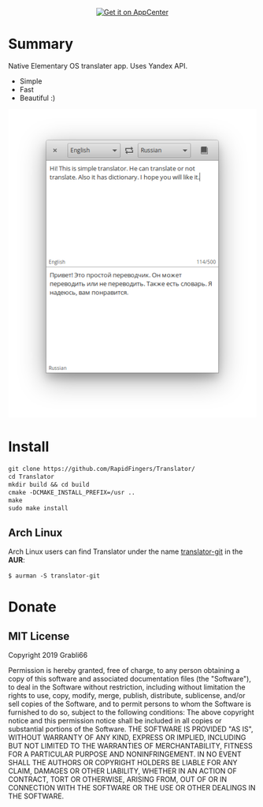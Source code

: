 <p align="center">
  <a href="https://appcenter.elementary.io/com.github.rapidfingers.translator">
    <img src="https://appcenter.elementary.io/badge.svg" alt="Get it on AppCenter">
  </a>
</p>

# Summary
Native Elementary OS translater app. Uses Yandex API.
* Simple
* Fast
* Beautiful :)

![Screenshot](https://raw.githubusercontent.com/rapidfingers/translator/master/data/screenshots/screenshot1.png)

# Install

```
git clone https://github.com/RapidFingers/Translator/
cd Translator
mkdir build && cd build
cmake -DCMAKE_INSTALL_PREFIX=/usr ..
make
sudo make install
```

## Arch Linux
Arch Linux users can find Translator under the name [translator-git](https://aur.archlinux.org/packages/translator-git/) in the **AUR**:

`$ aurman -S translator-git`

# Donate


## MIT License
Copyright 2019 Grabli66

Permission is hereby granted, free of charge, to any person obtaining a copy of this software and associated documentation files (the "Software"), to deal in the Software without restriction, including without limitation the rights to use, copy, modify, merge, publish, distribute, sublicense, and/or sell copies of the Software, and to permit persons to whom the Software is furnished to do so, subject to the following conditions:
The above copyright notice and this permission notice shall be included in all copies or substantial portions of the Software.
THE SOFTWARE IS PROVIDED "AS IS", WITHOUT WARRANTY OF ANY KIND, EXPRESS OR IMPLIED, INCLUDING BUT NOT LIMITED TO THE WARRANTIES OF MERCHANTABILITY, FITNESS FOR A PARTICULAR PURPOSE AND NONINFRINGEMENT. IN NO EVENT SHALL THE AUTHORS OR COPYRIGHT HOLDERS BE LIABLE FOR ANY CLAIM, DAMAGES OR OTHER LIABILITY, WHETHER IN AN ACTION OF CONTRACT, TORT OR OTHERWISE, ARISING FROM, OUT OF OR IN CONNECTION WITH THE SOFTWARE OR THE USE OR OTHER DEALINGS IN THE SOFTWARE.
